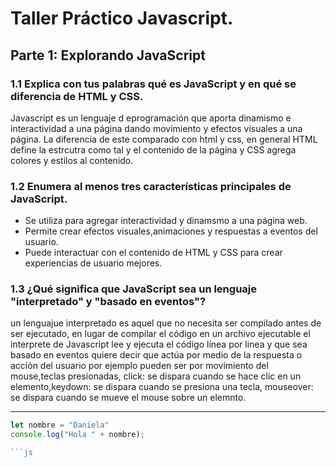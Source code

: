 # Taller Práctico Javascript.
## Parte 1: Explorando JavaScript
### 1.1 Explica con tus palabras qué es JavaScript y en qué se diferencia de HTML y CSS.
  Javascript es un lenguaje d eprogramación que aporta dinamismo e interactividad a una página dando movimiento 
  y efectos visuales a una página.
  La diferencia de este comparado con html y css, en general HTML define la estrcutra como tal y el contenido de la página
  y CSS agrega colores y estilos al contenido.
  
### 1.2 Enumera al menos tres características principales de JavaScript.
 - Se utiliza para agregar interactividad y dinamsmo a una página web.
 - Permite crear efectos visuales,animaciones y respuestas a eventos del usuario.
 - Puede interactuar con el contenido de HTML y CSS para crear experiencias de usuario mejores.



### 1.3 ¿Qué significa que JavaScript sea un lenguaje "interpretado" y "basado en eventos"?
 un lenguajue interpretado es aquel que no necesita ser compilado antes de ser ejecutado, en lugar de compilar el código en un 
 archivo ejecutable el interprete de Javascript lee y ejecuta el código línea por linea y que sea basado en eventos quiere decir 
 que actúa por medio de la respuesta o acción del usuario por ejemplo pueden ser por movimiento del mouse,teclas presionadas, 
 click: se dispara cuando se hace clic en un elemento,keydown: se dispara cuando se presiona una tecla, mouseover: se dispara 
 cuando se mueve el mouse sobre un elemnto.

 _______________________________________________________________________________________________________________________________________________________________________
 
```js
let nombre = "Daniela"
console.log("Hola " + nombre);

```js

